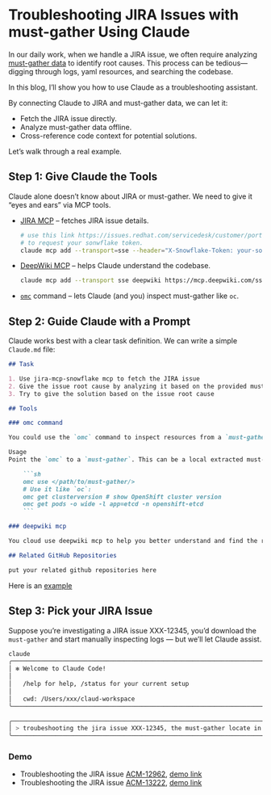# Troubleshooting JIRA Issues with must-gather Using Claude

In our daily work,  when we handle a JIRA issue, we often require analyzing [must-gather data](https://docs.redhat.com/en/documentation/openshift_container_platform/4.19/html/support/gathering-cluster-data) to identify root causes. This process can be tedious—digging through logs, yaml resources, and searching the codebase.

In this blog, I’ll show you how to use Claude as a troubleshooting assistant.

By connecting Claude to JIRA and must-gather data, we can let it:

- Fetch the JIRA issue directly.
- Analyze must-gather data offline.
- Cross-reference code context for potential solutions.

Let’s walk through a real example.

## Step 1: Give Claude the Tools

Claude alone doesn’t know about JIRA or must-gather. We need to give it “eyes and ears” via MCP tools.

- [JIRA MCP](https://mcp-registry-poc-ui.devshift.net/servers/9ded7547-7e49-51ec-8f06-11546f127b43) – fetches JIRA issue details.

    ```sh
    # use this link https://issues.redhat.com/servicedesk/customer/portal/2/create/45
    # to request your sonwflake token.
    claude mcp add --transport=sse --header="X-Snowflake-Token: your-sonwflake-token" jira-mcp-snowflake https://jira-mcp-snowflake.mcp-playground-poc.devshift.net/sse
    ```


- [DeepWiki MCP](https://docs.devin.ai/work-with-devin/deepwiki-mcp) – helps Claude understand the codebase.

    ```sh
    claude mcp add --transport sse deepwiki https://mcp.deepwiki.com/sse
    ```

- [`omc`](https://github.com/gmeghnag/omc) command – lets Claude (and you) inspect must-gather like `oc`.

## Step 2: Guide Claude with a Prompt

Claude works best with a clear task definition. We can write a simple `Claude.md` file:

```md
## Task

1. Use jira-mcp-snowflake mcp to fetch the JIRA issue
2. Give the issue root cause by analyzing it based on the provided must-gather.
3. Try to give the solution based on the issue root cause

## Tools

### omc command

You could use the `omc` command to inspect resources from a `must-gather` in the same way as they are retrieved with the `oc` command.

Usage
Point the `omc` to a `must-gather`. This can be a local extracted must-gather, a local tarball, or a remote tarball:

    ```sh
    omc use </path/to/must-gather/>
    # Use it like `oc`:
    omc get clusterversion # show OpenShift cluster version
    omc get pods -o wide -l app=etcd -n openshift-etcd
    ```

### deepwiki mcp

You cloud use deepwiki mcp to help you better understand and find the relevant context in the related codebase.

## Related GitHub Repositories

put your related github repositories here

```

Here is an [example](./foundation/Claude.md)

## Step 3: Pick your JIRA Issue

Suppose you’re investigating a JIRA issue XXX-12345, you’d download the `must-gather` and start manually inspecting logs — but we’ll let Claude assist.

```sh
claude
╭───────────────────────────────────────────────────────────────────────────────╮
│ ✻ Welcome to Claude Code!                                                     │
│                                                                               │
│   /help for help, /status for your current setup                              │
│                                                                               │
│   cwd: /Users/xxx/claud-workspace                                             │
╰───────────────────────────────────────────────────────────────────────────────╯

╭─────────────────────────────────────────────────────────────────────────────────────────────╮
│ > troubeshooting the jira issue XXX-12345, the must-gather locate in /Users/xxx/must-gather                                                            │
╰─────────────────────────────────────────────────────────────────────────────────────────────╯

```

### Demo

- Troubleshooting the JIRA issue [ACM-12962](https://issues.redhat.com/browse/ACM-12962), [demo link](https://drive.google.com/file/d/1Llle4B1v-X6jVUb7ZDvQ-Ks0COvI04_s/view?usp=sharing)
- Troubleshooting the JIRA issue [ACM-13222](https://issues.redhat.com/browse/ACM-13222), [demo link](https://drive.google.com/file/d/1uTEognU1Z48_wYO36XTh4LtgAneOounZ/view?usp=sharing)
